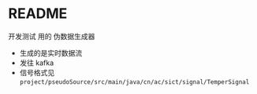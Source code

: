 # README

开发测试 用的 伪数据生成器

* 生成的是实时数据流
* 发往 kafka
* 信号格式见 `project/pseudoSource/src/main/java/cn/ac/sict/signal/TemperSignal`
